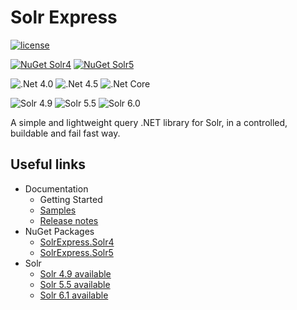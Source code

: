 # Solr Express

[![license](https://img.shields.io/github/license/mashape/apistatus.svg?style=flat-square)](https://github.com/solr-express/solr-express/blob/master/LICENSE)

[![NuGet Solr4](https://img.shields.io/nuget/v/SolrExpress.Solr4.svg?style=flat-square&label=nuget+SolrExpress.Solr4)](https://www.nuget.org/packages/SolrExpress.Solr4/)
[![NuGet Solr5](https://img.shields.io/nuget/v/SolrExpress.Solr5.svg?style=flat-square&label=nuget+SolrExpress.Solr5)](https://www.nuget.org/packages/SolrExpress.Solr5/)

![.Net 4.0](https://img.shields.io/badge/.Net_4.0-Full_Compatibility-green.svg?style=flat-square)
![.Net 4.5](https://img.shields.io/badge/.Net_4.5-Full_Compatibility-green.svg?style=flat-square)
![.Net Core](https://img.shields.io/badge/.Net_Core-Full_Compatibility-green.svg?style=flat-square)

![Solr 4.9](https://img.shields.io/badge/Solr_4.9-Full_Compatibility-green.svg?style=flat-square)
![Solr 5.5](https://img.shields.io/badge/Solr_5.5-Full_Compatibility-green.svg?style=flat-square)
![Solr 6.0](https://img.shields.io/badge/Solr_4.9-Features_created_in_Solr_5.x_works_well-orange.svg?style=flat-square)

A simple and lightweight query .NET library for Solr, in a controlled, buildable and fail fast way.

## Useful links

* Documentation
	* Getting Started
	* [Samples](/examples/)
	* [Release notes](/about/release-notes/)
* NuGet Packages
	* [SolrExpress.Solr4](https://www.nuget.org/packages/SolrExpress.Solr4/)
	* [SolrExpress.Solr5](https://www.nuget.org/packages/SolrExpress.Solr5/)
* Solr
	* [Solr 4.9 available](http://archive.apache.org/dist/lucene/solr/4.9.0)
	* [Solr 5.5 available](http://archive.apache.org/dist/lucene/solr/5.5.0)
	* [Solr 6.1 available](http://archive.apache.org/dist/lucene/solr/6.1.0)